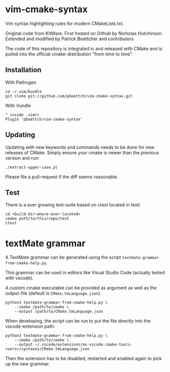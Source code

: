# vim-cmake-syntax

Vim syntax highlighting rules for modern CMakeLists.txt.

Original code from KitWare.
First hosted on Github by Nicholas Hutchinson.
Extended and modified by Patrick Boettcher and contributors

The code of this repository is integrated in and released with CMake and is pulled
into the official cmake-distribution "from time to time".

## Installation

With Pathogen

    cd ~/.vim/bundle
    git clone git://github.com/pboettch/vim-cmake-syntax.git

With Vundle

    " inside .vimrc
    Plugin 'pboettch/vim-cmake-syntax'

## Updating

Updating with new keywords and commands needs to be done for new releases of
CMake. Simply ensure your cmake is newer than the previous version and run:

    ./extract-upper-case.pl

Please file a pull-request if the diff seems reasonable.

## Test

There is a ever growing test-suite based on ctest located in test/

    cd <build-dir-where-ever-located>
    cmake path/to/this/repo/test
    ctest


# textMate grammar

A TextMate grammar can be generated using the script `textmate-grammar-from-cmake-help.py`.

This grammar can be used in editors like Visual Studio Code (actually tested with vscode).

A custom cmake executable can be provided as argument as well as the output-file
(default is `CMake.tmLanguage.json`).

    python3 textmate-grammar-from-cmake-help.py \
        --cmake /path/to/cmake \
        --output /path/to/CMake.tmLanguage.json

When developing, the script can be run to put the file directly into the vscode-extension
path:

    python3 textmate-grammar-from-cmake-help.py \
        --cmake /path/to/cmake \
        --output ~/.vscode/extensions/ms-vscode.cmake-tools-<vers>/syntaxes/CMake.tmLanguage.json

Then the extension has to be disabled, restarted and enabled again to pick up the new grammar.